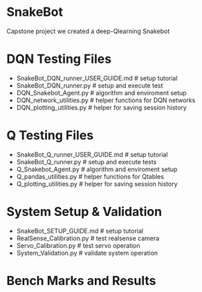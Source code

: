 # SnakeBot
Capstone project we created a deep-Qlearning Snakebot

# DQN Testing Files
- SnakeBot_DQN_runner_USER_GUIDE.md   # setup tutorial
- SnakeBot_DQN_runner.py            # setup and execute test
- DQN_Snakebot_Agent.py             # algorithm and enviroment setup
- DQN_network_utilities.py          # helper functions for DQN networks
- DQN_plotting_utilities.py         # helper for saving session history

# Q Testing Files
- SnakeBot_Q_runner_USER_GUIDE.md   # setup tutorial
- SnakeBot_Q_runner.py              # setup and execute tests
- Q_Snakebot_Agent.py               # algorithm and enviroment setup
- Q_pandas_utilities.py             # helper functions for Qtables 
- Q_plotting_utilities.py           # helper for saving session history


# System Setup & Validation 
- SnakeBot_SETUP_GUIDE.md          # setup tutorial 
- RealSense_Calibration.py         # test realsense camera 
- Servo_Calibration.py             # test servo operation
- System_Validation.py             # validate system operation

# Bench Marks and Results
